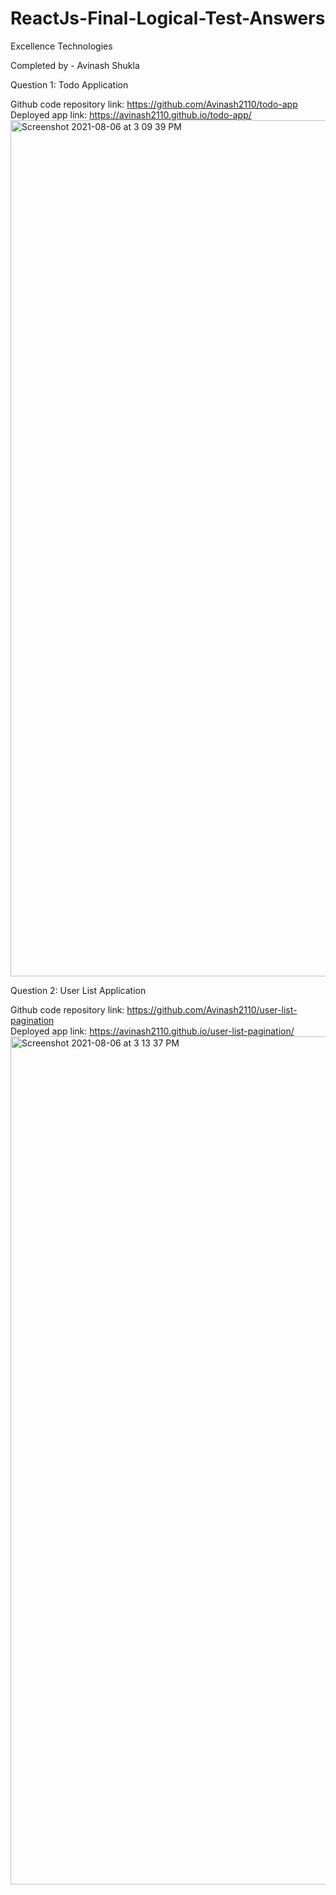 # ReactJs-Final-Logical-Test-Answers

Excellence Technologies

Completed by - Avinash Shukla

Question 1: Todo Application

Github code repository link: https://github.com/Avinash2110/todo-app <br/>
Deployed app link: https://avinash2110.github.io/todo-app/
<img width="1370" alt="Screenshot 2021-08-06 at 3 09 39 PM" src="https://user-images.githubusercontent.com/37360069/128491547-93ddb066-3c4f-4774-8037-7e7a414ab737.png">



Question 2: User List Application

Github code repository link: https://github.com/Avinash2110/user-list-pagination <br/>
Deployed app link: https://avinash2110.github.io/user-list-pagination/
<img width="1357" alt="Screenshot 2021-08-06 at 3 13 37 PM" src="https://user-images.githubusercontent.com/37360069/128491768-ab56c730-5c51-488d-b95f-d81dab3bd190.png">
